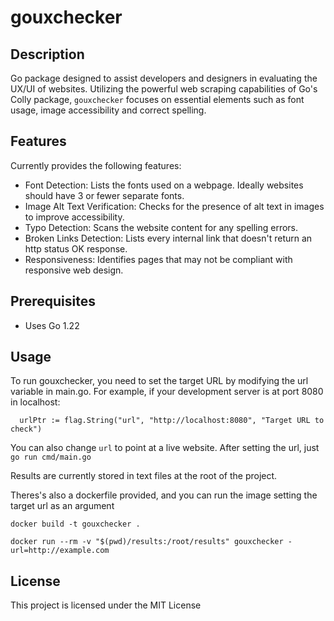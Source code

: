 # gouxchecker

## Description

Go package designed to assist developers and designers in evaluating the UX/UI of websites. Utilizing the powerful web scraping capabilities of Go's Colly package, `gouxchecker` focuses on essential elements such as font usage, image accessibility and correct spelling.

## Features

Currently provides the following features:

- Font Detection: Lists the fonts used on a webpage. Ideally websites should have 3 or fewer separate fonts.
- Image Alt Text Verification: Checks for the presence of alt text in images to improve accessibility.
- Typo Detection: Scans the website content for any spelling errors.
- Broken Links Detection: Lists every internal link that doesn't return an http status OK response.
- Responsiveness: Identifies pages that may not be compliant with responsive web design.

## Prerequisites

- Uses Go 1.22

## Usage

To run gouxchecker, you need to set the target URL by modifying the url variable in main.go. For example, if your development server is at port 8080 in localhost:

`	urlPtr := flag.String("url", "http://localhost:8080", "Target URL to check")
`

You can also change `url` to point at a live website. After setting the url, just
`go run cmd/main.go`

Results are currently stored in text files at the root of the project.

Theres's also a dockerfile provided, and you can run the image setting the target url as an argument

`docker build -t gouxchecker .`

`docker run --rm -v "$(pwd)/results:/root/results" gouxchecker -url=http://example.com
`

## License

This project is licensed under the MIT License

